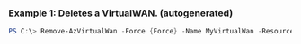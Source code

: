 ### Example 1: Deletes a VirtualWAN. (autogenerated)
```powershell
PS C:\> Remove-AzVirtualWan -Force {Force} -Name MyVirtualWan -ResourceGroupName MyResourceGroup
```

